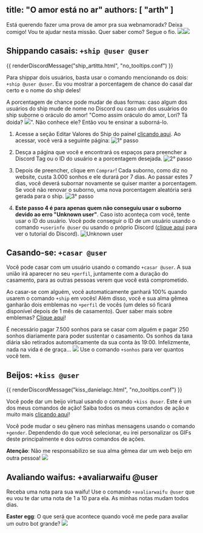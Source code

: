 title: "O amor está no ar"
authors: [ "arth" ]
---
Está querendo fazer uma prova de amor pra sua webnamoradx? Deixa comigo! Vou te ajudar nesta missão. Quer saber como? Segue o fio. <img src="https://cdn.discordapp.com/emojis/728722208825802873.png?v=1" class="inline-emoji"><img src="https://cdn.discordapp.com/emojis/728722238924128257.png?v=1" class="inline-emoji">

## Shippando casais: `+ship @user @user`
{{ renderDiscordMessage("ship_artitta.html", "no_tooltips.conf") }}

Para shippar dois usuários, basta usar o comando mencionando os dois: `+ship @user @user`. Eu vou mostrar a porcentagem de chance do casal dar certo e o nome do ship deles! 

A porcentagem de chance pode mudar de duas formas: caso algum dos usuários do ship mude de nome no Discord ou caso um dos usuários do ship suborne o oráculo do amor! "Como assim oráculo do amor, Lori? Tá doida? <img src="https://cdn.discordapp.com/emojis/592037845229633572.png?v=1" class="inline-emoji">". Não conhece ele? Então vou te ensinar a suborná-lo.

1. Acesse a seção Editar Valores do Ship do painel [clicando aqui](/user/@me/dashboard/ship-effects). Ao acessar, você verá a seguinte página:
![1° passo](/v3/assets/img/faq/love/1.png)

2. Desça a página que você e encontrará os espaços para preencher a Discord Tag ou o ID do usuário e a porcentagem desejada.
![2° passo](/v3/assets/img/faq/love/2.png)

3. Depois de preencher, clique em `Comprar`! Cada suborno, como diz no website, custa 3.000 sonhos e ele durará por 7 dias. Ao passar estes 7 dias, você deverá subornar novamente se quiser manter a porcentagem. Se você não renovar o suborno, uma nova porcentagem aleatória será gerada para o ship.
![3° passo](/v3/assets/img/faq/love/3.png)

4. **Este passo 4 é para apenas quem não conseguiu usar o suborno devido ao erro "Unknown user"**. Caso isto aconteça com você, tente usar o ID do usuário. Você pode conseguir o ID de um usuário usando o comando `+userinfo @user` ou usando o próprio Discord ([clique aqui](https://support.discord.com/hc/pt-br/articles/206346498-Onde-posso-encontrar-minhas-IDs-de-Usu%C3%A1rio-Servidor-Mensagem-) para ver o tutorial do Discord).
![Unknown user](/v3/assets/img/faq/love/4.png)

## Casando-se: `+casar @user`
Você pode casar com um usuário usando o comando `+casar @user`. A sua união irá aparecer no seu `+perfil`, juntamente com a duração do casamento, para as outras pessoas verem que você está comprometido.

Ao casar-se com alguém, você automaticamente ganhará 100% quando usarem o comando `+ship` em vocês! Além disso, você e sua alma gêmea ganharão dois emblemas no `+perfil` de vocês (um deles só ficará disponível depois de 1 mês de casamento). Quer saber mais sobre emblemas? [Clique aqui](/extras/faq-loritta/profile-badges-meanings)!

É necessário pagar 7.500 sonhos para se casar com alguém e pagar 250 sonhos diariamente para poder sustentar o casamento. Os sonhos da taxa diária são retirados automaticamente da sua conta às 19:00. Infelizmente, nada na vida é de graça... <img src="https://cdn.discordapp.com/emojis/626942886251855872.png?v=1" class="inline-emoji"> Use o comando `+sonhos` para ver quantos você tem.

## Beijos: `+kiss @user`

{{ renderDiscordMessage("kiss_danielagc.html", "no_tooltips.conf") }}

Você pode dar um beijo virtual usando o comando `+kiss @user`. Este é um dos meus comandos de ação! Saiba todos os meus comandos de ação e muito mais [clicando aqui](/commands)! 

Você pode mudar o seu gênero nas minhas mensagens usando o comando `+gender`. Dependendo do que você selecionar, eu irei personalizar os GIFs deste principalmente e dos outros comandos de ações.

**Atenção**: Não me responsabilizo se sua alma gêmea dar um web beijo em outra pessoa! <img src="https://cdn.discordapp.com/emojis/732706868224327702.png?v=1" class="inline-emoji">

## Avaliando waifus: +avaliarwaifu @user
Receba uma nota para sua waifu! Use o comando `+avaliarwaifu @user` que eu vou te dar uma nota de 1 a 10 para ela. As minhas notas mudam todos dias.

**Easter egg**: O que será que acontece quando você me pede para avaliar um outro bot grande? <img src="https://cdn.discordapp.com/emojis/515329403140702228.gif?v=1" class="inline-emoji">

